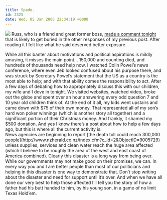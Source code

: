 ```yaml
---
title: Spade.
id: 2325
date: Wed, 05 Jan 2005 22:34:19 +0000
---
```


[![](http://www.airbagindustries.com/images/help_88x31.gif)](http://s1.amazon.com/exec/varzea/ts/my-pay-page/PX3BEL97U9A4I) Russ, who is a friend and great former boss, [made a comment tonight](http://www.airbagindustries.com/archives/006837.php#15539) that is likely to get buried in the other responses of my previous post. After reading it I felt like what he said deserved better exposure.

<div class="quote">While all this banter about motivations and political aspirations is mildly amusing, it misses the main point… 150,000 and counting died, and hundreds of thousands need help now.  
 I watched Colin Powel’s news conference, where even Jeb looked confused about his purpose there, and was struck by Secretary Powel’s statement that the US as a country is the most able to help; and with that ability comes the responsibility to act.  
 After a few days of debating how to appropriately discuss this with our children, my wife and I dove in tonight. We visited websites, watched video, broke out the globe and spent over an hour answering every odd question 7 and 10 year old children think of.  
 At the end of it all, my kids went upstairs and came down with $75 of their own money. That represented all of my son’s hard won poker winnings (which is another story all together) and a significant portion of their Christmas money. And frankly, it shamed my $500 donation.  
 And yes I know there’s a post about how to help a few days ago, but this is where all the current activity is.</div>News agencies are beginning to report [the death toll could reach 300,000 people](http://www.nzherald.co.nz/index.cfm?c_id=2&ObjectID=9005729) unless supplies, services and clean water reach the huge area affected (which I believe to be roughly the area of the west and east coast of America combined). Clearly this disaster is a long way from being over.  
 While our governments may not make good on their promises, we can. In every way you and I are better people than most of our politicians and helping in this disaster is one way to demonstrate that. Don’t stop writing about the disaster and need for support until it’s over.  
 And when we have all done our very best to help those affected I’ll tell you the story of how a father had his butt handed to him, by his young son, in a game of no limit Texas Hold’em.


